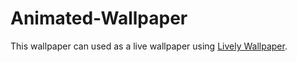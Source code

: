 # Animated-Wallpaper

This wallpaper can used as a live wallpaper using [Lively Wallpaper](https://www.rocksdanister.com/lively/).
